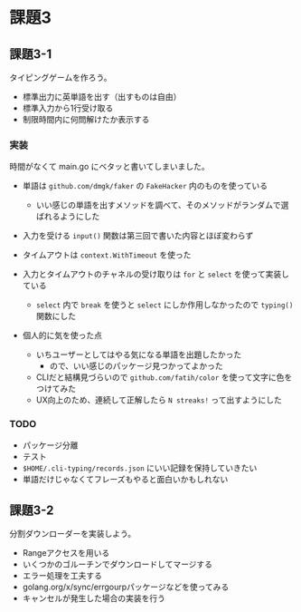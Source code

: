 # 課題3

## 課題3-1

タイピングゲームを作ろう。

* 標準出力に英単語を出す（出すものは自由）
* 標準入力から1行受け取る
* 制限時間内に何問解けたか表示する

### 実装

時間がなくて main.go にベタッと書いてしまいました。

* 単語は `github.com/dmgk/faker` の `FakeHacker` 内のものを使っている
  * いい感じの単語を出すメソッドを調べて、そのメソッドがランダムで選ばれるようにした
* 入力を受ける `input()` 関数は第三回で書いた内容とほぼ変わらず
* タイムアウトは `context.WithTimeout` を使った
* 入力とタイムアウトのチャネルの受け取りは `for` と `select` を使って実装している
  * `select` 内で `break` を使うと `select` にしか作用しなかったので `typing()` 関数にした

* 個人的に気を使った点
  * いちユーザーとしてはやる気になる単語を出題したかった
    * ので、いい感じのパッケージ見つかってよかった
  * CLIだと結構見づらいので `github.com/fatih/color` を使って文字に色をつけてみた
  * UX向上のため、連続して正解したら `N streaks!` って出すようにした

### TODO

* パッケージ分離
* テスト
* `$HOME/.cli-typing/records.json` にいい記録を保持していきたい
* 単語だけじゃなくてフレーズもやると面白いかもしれない

## 課題3-2

分割ダウンローダーを実装しよう。

* Rangeアクセスを用いる
* いくつかのゴルーチンでダウンロードしてマージする
* エラー処理を工夫する
 * golang.org/x/sync/errgourpパッケージなどを使ってみる
* キャンセルが発生した場合の実装を行う

